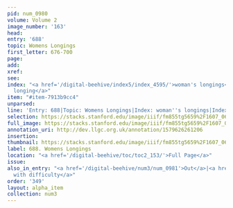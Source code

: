 ```yaml
---
pid: num_0980
volume: Volume 2
image_number: '163'
head: 
entry: '688'
topic: Womens Longings
first_letter: 676-700
page: 
add: 
xref: 
see: 
index: "<a href='/digital-beehive/index5/index_4595/'>woman's longings</a>|<a href='/digital-beehive/index3/index_2324/'>womens
  longing</a>"
item: "#item-7913b9cc4"
unparsed: 
line: 'Entry: 688|Topic: Womens Longings|Index: woman''s longings|Index: womens longing|#item-7913b9cc4'
selection: https://stacks.stanford.edu/image/iiif/fm855tg5659%2F1607_0630/415,2128,2850,460/full/0/default.jpg
full_image: https://stacks.stanford.edu/image/iiif/fm855tg5659%2F1607_0630/full/full/0/default.jpg
annotation_uri: http://dev.llgc.org.uk/annotation/1579626261206
insertion: 
thumbnail: https://stacks.stanford.edu/image/iiif/fm855tg5659%2F1607_0630/415,2128,600,180/250,/0/default.jpg
label: 688. Womens Longings
location: "<a href='/digital-beehive/toc/toc2_153/'>Full Page</a>"
issue: 
also_in_entry: "<a href='/digital-beehive/num3/num_0981'>Out</a>|<a href='/digital-beehive/num3/num_0982'>Breathing
  with difficulty</a>"
order: '349'
layout: alpha_item
collection: num3
---
```

